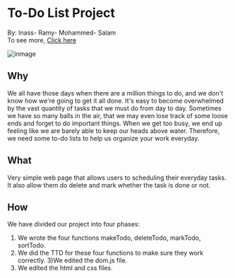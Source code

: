 # To-Do List Project
By: Inass- Ramy- Mohammed- Salam </br>
To see more,
[Click here](https://github.com/FACG4/Week2-IRMS-To-Do)

![inmage](https://encrypted-tbn0.gstatic.com/images?q=tbn:ANd9GcR2LJbB_XA3JU4xgsOe63RuwZPDnTMhj8iqImI5djnIO8VfuRmw)

##  **Why**
We all have those days when there are a million things to do, and we don't know how we're going to get it all done. It's easy to become overwhelmed by the vast quantity of tasks that we must do from day to day. Sometimes we have so many balls in the air, that we may even lose track of some loose ends and forget to do important things. When we get too busy, we end up feeling like we are barely able to keep our heads above water. Therefore, we need some to-do lists to help us organize your work everyday.

##  **What**
Very simple web page that allows users to scheduling their everyday tasks. It also allow them do delete and mark whether the task is done or not.
##  **How**
We have divided our project into four phases:
1) We wrote the four functions makeTodo, deleteTodo, markTodo, sortTodo.
2) We did the TTD for these four functions to make sure they work correctly.
3)We edited the dom.js file.
4) We edited the html and css files.
